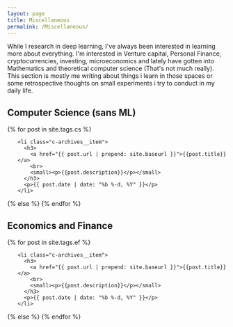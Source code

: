 ```yaml
---
layout: page
title: Miscellaneous 
permalink: /Miscellaneous/
---
```

While I research in deep learning, I've always been interested in learning more about everything. I'm interested in Venture capital, Personal Finance, cryptocurrencies, investing, microeconomics and lately have gotten into Mathematics and theoretical computer science (That's not much really). This section is mostly me writing about things i learn in those spaces or some retrospective thoughts on small experiments i try to conduct in my daily life.
<br class='brex'>

<!-- <h2>Mathematics</h2>
<section class="c-archives">
  <link rel="shortcut icon" href="">
  {% for post in site.tags.math  %}
  <ul class="c-archives__list">
    <li class="c-archives__item">
      <h3>
        <a href="{{ post.url | prepend: site.baseurl }}">{{post.title}}</a>
        <br>
        <small><p>{{post.description}}</p></small>
      </h3>
      <p>{{ post.date | date: "%b %-d, %Y" }}</p>
    </li>
  </ul>
  {% else %}
{% endfor %} 
-->

<h2>Computer Science (sans ML)</h2>
<section class="c-archives">
  <link rel="shortcut icon" href="">
  {% for post in site.tags.cs  %}
  <ul class="c-archives__list">

    <li class="c-archives__item">
      <h3>
        <a href="{{ post.url | prepend: site.baseurl }}">{{post.title}}</a>
        <br>
        <small><p>{{post.description}}</p></small>
      </h3>
      <p>{{ post.date | date: "%b %-d, %Y" }}</p>
    </li>

  </ul>
  {% else %}
{% endfor %}

<h1> Economics and Finance</h1>
<!-- <h2>Valuation</h2> -->



<section class="c-archives">
  <link rel="shortcut icon" href="">
  {% for post in site.tags.ef  %}
  <ul class="c-archives__list">

    <li class="c-archives__item">
      <h3>
        <a href="{{ post.url | prepend: site.baseurl }}">{{post.title}}</a>
        <br>
        <small><p>{{post.description}}</p></small>
      </h3>
      <p>{{ post.date | date: "%b %-d, %Y" }}</p>
    </li>

  </ul>
  {% else %}
{% endfor %}

<!-- <h2>Microeconomics</h2>

 <!-- My first stop this year will be the course, MIT 14.01SC Principles of Microeconomics. One thing I aim to achieve by pursuing this course, is also observe how i learn and if MIT courses can be the first stop in Syllabus 2.0.
( Read <a href="https://danigrant.github.io/syllabus/">this</a> for more on syllabus 2.0, Thanks a lot to Dani Grant for the idea.) -->

  <!-- <link rel="shortcut icon" href="">
  {% for post in site.tags.me  %}
  <ul class="c-archives__list">

    <li class="c-archives__item">
      <h3>
        <a href="{{ post.url | prepend: site.baseurl }}">{{post.title}}</a>
        <br>
        <small><p>{{post.description}}</p></small>
      </h3>
      <p>{{ post.date | date: "%b %-d, %Y" }}</p>
    </li>

  </ul>
  {% else %}
{% endfor %}  -->

</section>
